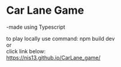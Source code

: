 <h1>Car Lane Game</h1>

-made using Typescript<br>

to play locally use command: npm build dev <br>
or <br>
click link below:<br>
https://nis13.github.io/CarLane_game/

